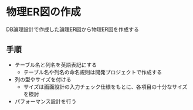 # 物理ER図の作成

DB論理設計で作成した論理ER図から物理ER図を作成する

## 手順

* テーブル名と列名を英語表記にする
    * テーブル名や列名の命名規則は開発プロジェクトで作成する
* 列の型やサイズを付ける
    * サイズは画面設計の入力チェック仕様をもとに、各項目の十分なサイズを検討
* パフォーマンス設計を行う
